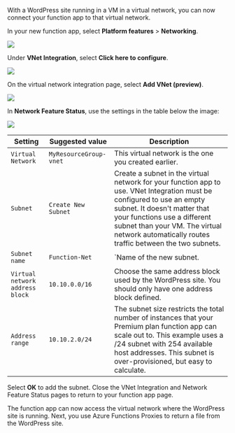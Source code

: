 With a WordPress site running in a VM in a virtual network, you can now connect your function app to that virtual network.

In your new function app, select **Platform features** > **Networking**.

![](https://github.com/fenago/katacoda-scenarios/raw/master/azure-functions/azure-functions-virtual-network/steps/6/1.png)

Under **VNet Integration**, select **Click here to configure**.

![](https://github.com/fenago/katacoda-scenarios/raw/master/azure-functions/azure-functions-virtual-network/steps/6/2.png)

On the virtual network integration page, select **Add VNet (preview)**.

![](https://github.com/fenago/katacoda-scenarios/raw/master/azure-functions/azure-functions-virtual-network/steps/6/3.png)

In **Network Feature Status**, use the settings in the table below the image:

![](https://github.com/fenago/katacoda-scenarios/raw/master/azure-functions/azure-functions-virtual-network/steps/6/4.png)

Setting	| Suggested value | Description
--- | --- | ---
`Virtual Network` | `MyResourceGroup-vnet` | This virtual network is the one you created earlier.
`Subnet` | `Create New Subnet` | Create a subnet in the virtual network for your function app to use. VNet Integration must be configured to use an empty subnet. It doesn't matter that your functions use a different subnet than your VM. The virtual network automatically routes traffic between the two subnets.
`Subnet name` | `Function-Net` | `Name of the new subnet.
`Virtual network address block` | `10.10.0.0/16` | Choose the same address block used by the WordPress site. You should only have one address block defined.
`Address range` | `10.10.2.0/24` | The subnet size restricts the total number of instances that your Premium plan function app can scale out to. This example uses a /24 subnet with 254 available host addresses. This subnet is over-provisioned, but easy to calculate.

Select **OK** to add the subnet. Close the VNet Integration and Network Feature Status pages to return to your function app page.

The function app can now access the virtual network where the WordPress site is running. Next, you use Azure Functions Proxies to return a file from the WordPress site.